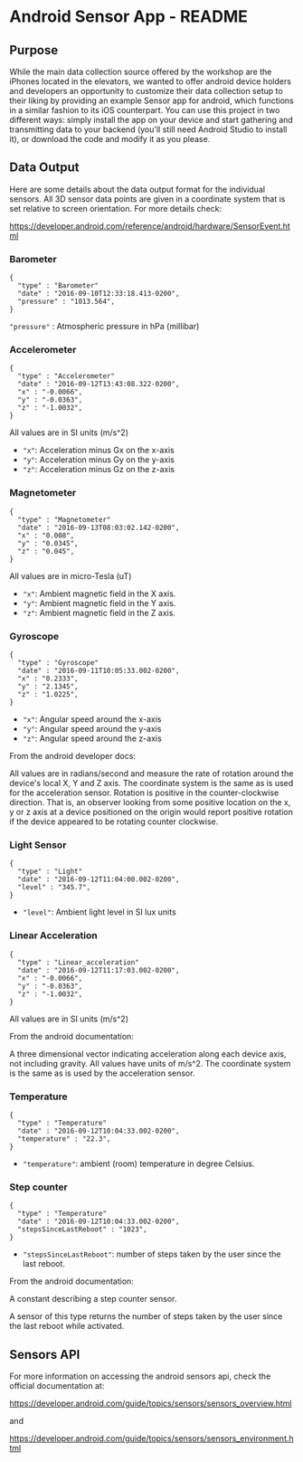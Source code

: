 # Android Sensor App - README

## Purpose

While the main data collection source offered by the workshop are the iPhones located in the elevators, we wanted 
to offer android device holders and developers an opportunity to customize their data collection setup to their liking by providing
an example Sensor app for android, which functions in a similar fashion to its iOS counterpart. You can use this project in two different
ways: simply install the app on your device and start gathering and transmitting data to your backend (you'll still need Android Studio to install it), or download the code 
and modify it as you please.

## Data Output

Here are some details about the data output format for the individual sensors. All 3D sensor data points are given in a coordinate system that is set relative to screen orientation. For more details check:

https://developer.android.com/reference/android/hardware/SensorEvent.html

### Barometer

````
{
  "type" : "Barometer"
  "date" : "2016-09-10T12:33:18.413-0200",
  "pressure" : "1013.564",
}
````
`"pressure"` : Atmospheric pressure in hPa (millibar)

### Accelerometer

````
{
  "type" : "Accelerometer"
  "date" : "2016-09-12T13:43:08.322-0200",
  "x" : "-0.0066",
  "y" : "-0.0363",
  "z" : "-1.0032",
}
````
All values are in SI units (m/s^2)
* `"x"`: Acceleration minus Gx on the x-axis
* `"y"`: Acceleration minus Gy on the y-axis
* `"z"`: Acceleration minus Gz on the z-axis

### Magnetometer

````
{
  "type" : "Magnetometer"
  "date" : "2016-09-13T08:03:02.142-0200",
  "x" : "0.008",
  "y" : "0.0345",
  "z" : "0.045",
}
````
All values are in micro-Tesla (uT)
* `"x"`: Ambient magnetic field in the X axis.
* `"y"`: Ambient magnetic field in the Y axis.
* `"z"`: Ambient magnetic field in the Z axis.

### Gyroscope

````
{
  "type" : "Gyroscope"
  "date" : "2016-09-11T10:05:33.002-0200",
  "x" : "0.2333",
  "y" : "2.1345",
  "z" : "1.0225",
}
````
* `"x"`: Angular speed around the x-axis
* `"y"`: Angular speed around the y-axis
* `"z"`: Angular speed around the z-axis

From the android developer docs:

All values are in radians/second and measure the rate of rotation around the device's local X, Y and Z axis. The coordinate system is the same as is used for the acceleration sensor. Rotation is positive in the counter-clockwise direction. That is, an observer looking from some positive location on the x, y or z axis at a device positioned on the origin would report positive rotation if the device appeared to be rotating counter clockwise.

### Light Sensor

````
{
  "type" : "Light"
  "date" : "2016-09-12T11:04:00.002-0200",
  "level" : "345.7",
}
````
* `"level"`: Ambient light level in SI lux units

### Linear Acceleration

````
{
  "type" : "Linear_acceleration"
  "date" : "2016-09-12T11:17:03.002-0200",
  "x" : "-0.0066",
  "y" : "-0.0363",
  "z" : "-1.0032",
}
````
All values are in SI units (m/s^2)

From the android documentation:

A three dimensional vector indicating acceleration along each device axis, not including gravity. All values have units of m/s^2. The coordinate system is the same as is used by the acceleration sensor.

### Temperature

````
{
  "type" : "Temperature"
  "date" : "2016-09-12T10:04:33.002-0200",
  "temperature" : "22.3",
}
````
* `"temperature"`: ambient (room) temperature in degree Celsius.

### Step counter

````
{
  "type" : "Temperature"
  "date" : "2016-09-12T10:04:33.002-0200",
  "stepsSinceLastReboot" : "1023",
}
````
* `"stepsSinceLastReboot"`: number of steps taken by the user since the last reboot.

From the android documentation:

A constant describing a step counter sensor.

A sensor of this type returns the number of steps taken by the user since the last reboot while activated.

## Sensors API

For more information on accessing the android sensors api, check the official documentation at:

https://developer.android.com/guide/topics/sensors/sensors_overview.html

and

https://developer.android.com/guide/topics/sensors/sensors_environment.html






